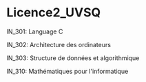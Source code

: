 # Licence2_UVSQ

IN_301: Language C

IN_302: Architecture des ordinateurs 

IN_303: Structure de données et algorithmique

IN_310: Mathématiques pour l'informatique 

